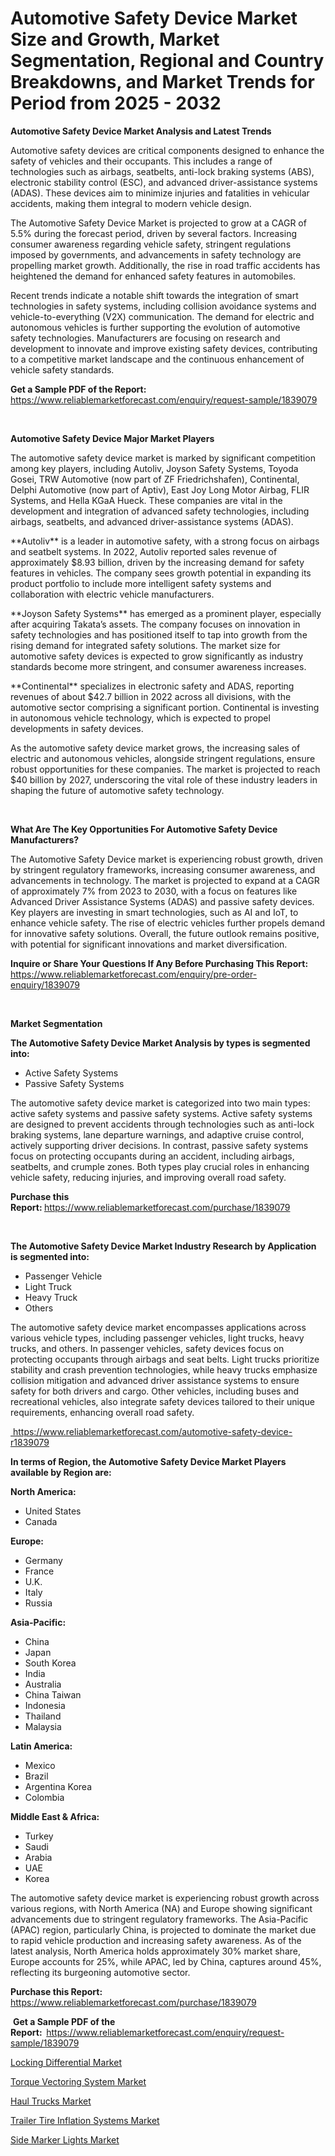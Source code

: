 <p><h1>Automotive Safety Device Market Size and Growth, Market Segmentation, Regional and Country Breakdowns, and Market Trends for Period from 2025 -  2032</h1></p><p><strong>Automotive Safety Device Market Analysis and Latest Trends</strong></p>
<p><p>Automotive safety devices are critical components designed to enhance the safety of vehicles and their occupants. This includes a range of technologies such as airbags, seatbelts, anti-lock braking systems (ABS), electronic stability control (ESC), and advanced driver-assistance systems (ADAS). These devices aim to minimize injuries and fatalities in vehicular accidents, making them integral to modern vehicle design.</p><p>The Automotive Safety Device Market is projected to grow at a CAGR of 5.5% during the forecast period, driven by several factors. Increasing consumer awareness regarding vehicle safety, stringent regulations imposed by governments, and advancements in safety technology are propelling market growth. Additionally, the rise in road traffic accidents has heightened the demand for enhanced safety features in automobiles.</p><p>Recent trends indicate a notable shift towards the integration of smart technologies in safety systems, including collision avoidance systems and vehicle-to-everything (V2X) communication. The demand for electric and autonomous vehicles is further supporting the evolution of automotive safety technologies. Manufacturers are focusing on research and development to innovate and improve existing safety devices, contributing to a competitive market landscape and the continuous enhancement of vehicle safety standards.</p></p>
<p><strong>Get a Sample PDF of the Report:&nbsp;</strong> <a href="https://www.reliablemarketforecast.com/enquiry/request-sample/1839079?utm_campaign=2130&utm_medium=2&utm_source=Github&utm_content=ia&utm_term=30032025&utm_id=automotive-safety-device">https://www.reliablemarketforecast.com/enquiry/request-sample/1839079</a></p>
<p>&nbsp;</p>
<p><strong>Automotive Safety Device Major Market Players</strong></p>
<p><p>The automotive safety device market is marked by significant competition among key players, including Autoliv, Joyson Safety Systems, Toyoda Gosei, TRW Automotive (now part of ZF Friedrichshafen), Continental, Delphi Automotive (now part of Aptiv), East Joy Long Motor Airbag, FLIR Systems, and Hella KGaA Hueck. These companies are vital in the development and integration of advanced safety technologies, including airbags, seatbelts, and advanced driver-assistance systems (ADAS).</p><p>**Autoliv** is a leader in automotive safety, with a strong focus on airbags and seatbelt systems. In 2022, Autoliv reported sales revenue of approximately $8.93 billion, driven by the increasing demand for safety features in vehicles. The company sees growth potential in expanding its product portfolio to include more intelligent safety systems and collaboration with electric vehicle manufacturers.</p><p>**Joyson Safety Systems** has emerged as a prominent player, especially after acquiring Takata’s assets. The company focuses on innovation in safety technologies and has positioned itself to tap into growth from the rising demand for integrated safety solutions. The market size for automotive safety devices is expected to grow significantly as industry standards become more stringent, and consumer awareness increases.</p><p>**Continental** specializes in electronic safety and ADAS, reporting revenues of about $42.7 billion in 2022 across all divisions, with the automotive sector comprising a significant portion. Continental is investing in autonomous vehicle technology, which is expected to propel developments in safety devices.</p><p>As the automotive safety device market grows, the increasing sales of electric and autonomous vehicles, alongside stringent regulations, ensure robust opportunities for these companies. The market is projected to reach $40 billion by 2027, underscoring the vital role of these industry leaders in shaping the future of automotive safety technology.</p></p>
<p>&nbsp;</p>
<p><strong>What Are The Key Opportunities For Automotive Safety Device Manufacturers?</strong></p>
<p><p>The Automotive Safety Device market is experiencing robust growth, driven by stringent regulatory frameworks, increasing consumer awareness, and advancements in technology. The market is projected to expand at a CAGR of approximately 7% from 2023 to 2030, with a focus on features like Advanced Driver Assistance Systems (ADAS) and passive safety devices. Key players are investing in smart technologies, such as AI and IoT, to enhance vehicle safety. The rise of electric vehicles further propels demand for innovative safety solutions. Overall, the future outlook remains positive, with potential for significant innovations and market diversification.</p></p>
<p><strong>Inquire or Share Your Questions If Any Before Purchasing This Report:</strong> <a href="https://www.reliablemarketforecast.com/enquiry/pre-order-enquiry/1839079?utm_campaign=2130&utm_medium=2&utm_source=Github&utm_content=ia&utm_term=30032025&utm_id=automotive-safety-device">https://www.reliablemarketforecast.com/enquiry/pre-order-enquiry/1839079</a></p>
<p>&nbsp;</p>
<p><strong>Market Segmentation</strong></p>
<p><strong>The Automotive Safety Device Market Analysis by types is segmented into:</strong></p>
<p><ul><li>Active Safety Systems</li><li>Passive Safety Systems</li></ul></p>
<p><p>The automotive safety device market is categorized into two main types: active safety systems and passive safety systems. Active safety systems are designed to prevent accidents through technologies such as anti-lock braking systems, lane departure warnings, and adaptive cruise control, actively supporting driver decisions. In contrast, passive safety systems focus on protecting occupants during an accident, including airbags, seatbelts, and crumple zones. Both types play crucial roles in enhancing vehicle safety, reducing injuries, and improving overall road safety.</p></p>
<p><strong>Purchase this Report:&nbsp;</strong><a href="https://www.reliablemarketforecast.com/purchase/1839079?utm_campaign=2130&utm_medium=2&utm_source=Github&utm_content=ia&utm_term=30032025&utm_id=automotive-safety-device">https://www.reliablemarketforecast.com/purchase/1839079</a></p>
<p>&nbsp;</p>
<p><strong>The Automotive Safety Device Market Industry Research by Application is segmented into:</strong></p>
<p><ul><li>Passenger Vehicle</li><li>Light Truck</li><li>Heavy Truck</li><li>Others</li></ul></p>
<p><p>The automotive safety device market encompasses applications across various vehicle types, including passenger vehicles, light trucks, heavy trucks, and others. In passenger vehicles, safety devices focus on protecting occupants through airbags and seat belts. Light trucks prioritize stability and crash prevention technologies, while heavy trucks emphasize collision mitigation and advanced driver assistance systems to ensure safety for both drivers and cargo. Other vehicles, including buses and recreational vehicles, also integrate safety devices tailored to their unique requirements, enhancing overall road safety.</p></p>
<p><a href="https://www.reliablemarketforecast.com/automotive-safety-device-r1839079?utm_campaign=2130&utm_medium=2&utm_source=Github&utm_content=ia&utm_term=30032025&utm_id=automotive-safety-device">&nbsp;https://www.reliablemarketforecast.com/automotive-safety-device-r1839079</a></p>
<p><strong>In terms of Region, the Automotive Safety Device Market Players available by Region are:</strong></p>
<p>
    <p> <strong> North America: </strong>
        <ul>
            <li>United States</li>
            <li>Canada</li>
        </ul>
        </p> 
    <p> <strong> Europe: </strong>
        <ul>
            <li>Germany</li>
            <li>France</li>
            <li>U.K.</li>
            <li>Italy</li>
            <li>Russia</li>
        </ul>
        </p> 
    <p> <strong> Asia-Pacific: </strong>
        <ul>
            <li>China</li>
            <li>Japan</li>
            <li>South Korea</li>
            <li>India</li>
            <li>Australia</li>
            <li>China Taiwan</li>
            <li>Indonesia</li>
            <li>Thailand</li>
            <li>Malaysia</li>
        </ul>
        </p> 
    <p> <strong> Latin America: </strong>
        <ul>
            <li>Mexico</li>
            <li>Brazil</li>
            <li>Argentina Korea</li>
            <li>Colombia</li>
        </ul>
        </p> 
    <p> <strong> Middle East & Africa: </strong>
        <ul>
            <li>Turkey</li>
            <li>Saudi</li>
            <li>Arabia</li>
            <li>UAE</li>
            <li>Korea</li>
        </ul>
    </p>
    </p>
<p><p>The automotive safety device market is experiencing robust growth across various regions, with North America (NA) and Europe showing significant advancements due to stringent regulatory frameworks. The Asia-Pacific (APAC) region, particularly China, is projected to dominate the market due to rapid vehicle production and increasing safety awareness. As of the latest analysis, North America holds approximately 30% market share, Europe accounts for 25%, while APAC, led by China, captures around 45%, reflecting its burgeoning automotive sector.</p></p>
<p><strong>Purchase this Report: </strong><a href="https://www.reliablemarketforecast.com/purchase/1839079?utm_campaign=2130&utm_medium=2&utm_source=Github&utm_content=ia&utm_term=30032025&utm_id=automotive-safety-device">https://www.reliablemarketforecast.com/purchase/1839079</a></p>
<p>&nbsp;<strong>Get a Sample PDF of the Report:&nbsp;&nbsp;</strong><a href="https://www.reliablemarketforecast.com/enquiry/request-sample/1839079?utm_campaign=2130&utm_medium=2&utm_source=Github&utm_content=ia&utm_term=30032025&utm_id=automotive-safety-device">https://www.reliablemarketforecast.com/enquiry/request-sample/1839079</a></p>
<p><strong></strong></p>
<p><p><a href="https://github.com/busamoleankk/Market-Research-Report-List-1/blob/main/locking-differential-market.md?utm_campaign=2130&utm_medium=2&utm_source=Github&utm_content=ia&utm_term=30032025&utm_id=automotive-safety-device">Locking Differential Market</a></p><p><a href="https://github.com/cayposshefin/Market-Research-Report-List-1/blob/main/torque-vectoring-system-market.md?utm_campaign=2130&utm_medium=2&utm_source=Github&utm_content=ia&utm_term=30032025&utm_id=automotive-safety-device">Torque Vectoring System Market</a></p><p><a href="https://github.com/marcayaminig/Market-Research-Report-List-1/blob/main/haul-trucks-market.md?utm_campaign=2130&utm_medium=2&utm_source=Github&utm_content=ia&utm_term=30032025&utm_id=automotive-safety-device">Haul Trucks Market</a></p><p><a href="https://github.com/yodhafirorae/Market-Research-Report-List-1/blob/main/trailer-tire-inflation-systems-market.md?utm_campaign=2130&utm_medium=2&utm_source=Github&utm_content=ia&utm_term=30032025&utm_id=automotive-safety-device">Trailer Tire Inflation Systems Market</a></p><p><a href="https://github.com/chillwervenu/Market-Research-Report-List-1/blob/main/side-marker-lights-market.md?utm_campaign=2130&utm_medium=2&utm_source=Github&utm_content=ia&utm_term=30032025&utm_id=automotive-safety-device">Side Marker Lights Market</a></p></p>